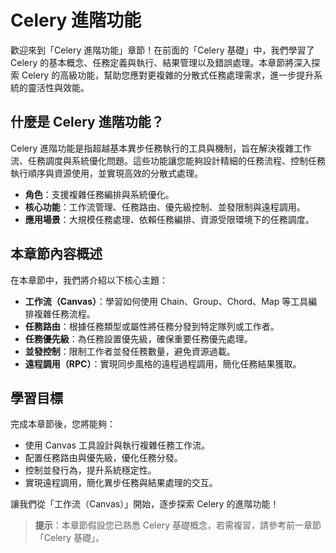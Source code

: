 # Celery 進階功能

歡迎來到「Celery 進階功能」章節！在前面的「Celery 基礎」中，我們學習了 Celery 的基本概念、任務定義與執行、結果管理以及錯誤處理。本章節將深入探索 Celery 的高級功能，幫助您應對更複雜的分散式任務處理需求，進一步提升系統的靈活性與效能。

## 什麼是 Celery 進階功能？

Celery 進階功能是指超越基本異步任務執行的工具與機制，旨在解決複雜工作流、任務調度與系統優化問題。這些功能讓您能夠設計精細的任務流程、控制任務執行順序與資源使用，並實現高效的分散式處理。

- **角色**：支援複雜任務編排與系統優化。
- **核心功能**：工作流管理、任務路由、優先級控制、並發限制與遠程調用。
- **應用場景**：大規模任務處理、依賴任務編排、資源受限環境下的任務調度。

## 本章節內容概述

在本章節中，我們將介紹以下核心主題：
- **工作流（Canvas）**：學習如何使用 Chain、Group、Chord、Map 等工具編排複雜任務流程。
- **任務路由**：根據任務類型或屬性將任務分發到特定隊列或工作者。
- **任務優先級**：為任務設置優先級，確保重要任務優先處理。
- **並發控制**：限制工作者並發任務數量，避免資源過載。
- **遠程調用（RPC）**：實現同步風格的遠程過程調用，簡化任務結果獲取。

## 學習目標

完成本章節後，您將能夠：
- 使用 Canvas 工具設計與執行複雜任務工作流。
- 配置任務路由與優先級，優化任務分發。
- 控制並發行為，提升系統穩定性。
- 實現遠程調用，簡化異步任務與結果處理的交互。

讓我們從「工作流（Canvas）」開始，逐步探索 Celery 的進階功能！

> **提示**：本章節假設您已熟悉 Celery 基礎概念，若需複習，請參考前一章節「Celery 基礎」。
